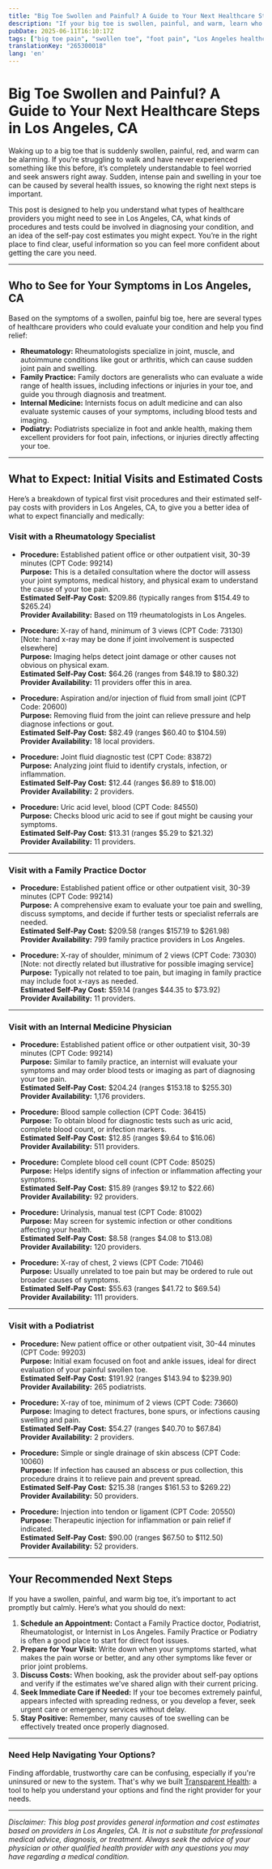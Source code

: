 ```yaml
---
title: "Big Toe Swollen and Painful? A Guide to Your Next Healthcare Steps in Los Angeles, CA"
description: "If your big toe is swollen, painful, and warm, learn who to see and what costs to expect for care in Los Angeles."
pubDate: 2025-06-11T16:10:17Z
tags: ["big toe pain", "swollen toe", "foot pain", "Los Angeles healthcare", "rheumatology", "podiatry", "family practice", "internal medicine"]
translationKey: "265300018"
lang: 'en'
---
```


# Big Toe Swollen and Painful? A Guide to Your Next Healthcare Steps in Los Angeles, CA

Waking up to a big toe that is suddenly swollen, painful, red, and warm can be alarming. If you’re struggling to walk and have never experienced something like this before, it’s completely understandable to feel worried and seek answers right away. Sudden, intense pain and swelling in your toe can be caused by several health issues, so knowing the right next steps is important.

This post is designed to help you understand what types of healthcare providers you might need to see in Los Angeles, CA, what kinds of procedures and tests could be involved in diagnosing your condition, and an idea of the self-pay cost estimates you might expect. You’re in the right place to find clear, useful information so you can feel more confident about getting the care you need.

---

## Who to See for Your Symptoms in Los Angeles, CA

Based on the symptoms of a swollen, painful big toe, here are several types of healthcare providers who could evaluate your condition and help you find relief:

- **Rheumatology:** Rheumatologists specialize in joint, muscle, and autoimmune conditions like gout or arthritis, which can cause sudden joint pain and swelling.
- **Family Practice:** Family doctors are generalists who can evaluate a wide range of health issues, including infections or injuries in your toe, and guide you through diagnosis and treatment.
- **Internal Medicine:** Internists focus on adult medicine and can also evaluate systemic causes of your symptoms, including blood tests and imaging.
- **Podiatry:** Podiatrists specialize in foot and ankle health, making them excellent providers for foot pain, infections, or injuries directly affecting your toe.

---

## What to Expect: Initial Visits and Estimated Costs

Here’s a breakdown of typical first visit procedures and their estimated self-pay costs with providers in Los Angeles, CA, to give you a better idea of what to expect financially and medically:

### Visit with a Rheumatology Specialist

- **Procedure:** Established patient office or other outpatient visit, 30-39 minutes (CPT Code: 99214)  
  **Purpose:** This is a detailed consultation where the doctor will assess your joint symptoms, medical history, and physical exam to understand the cause of your toe pain.  
  **Estimated Self-Pay Cost:** $209.86 (typically ranges from $154.49 to $265.24)  
  **Provider Availability:** Based on 119 rheumatologists in Los Angeles.

- **Procedure:** X-ray of hand, minimum of 3 views (CPT Code: 73130) [Note: hand x-ray may be done if joint involvement is suspected elsewhere]  
  **Purpose:** Imaging helps detect joint damage or other causes not obvious on physical exam.  
  **Estimated Self-Pay Cost:** $64.26 (ranges from $48.19 to $80.32)  
  **Provider Availability:** 11 providers offer this in area.

- **Procedure:** Aspiration and/or injection of fluid from small joint (CPT Code: 20600)  
  **Purpose:** Removing fluid from the joint can relieve pressure and help diagnose infections or gout.  
  **Estimated Self-Pay Cost:** $82.49 (ranges $60.40 to $104.59)  
  **Provider Availability:** 18 local providers.

- **Procedure:** Joint fluid diagnostic test (CPT Code: 83872)  
  **Purpose:** Analyzing joint fluid to identify crystals, infection, or inflammation.  
  **Estimated Self-Pay Cost:** $12.44 (ranges $6.89 to $18.00)  
  **Provider Availability:** 2 providers.

- **Procedure:** Uric acid level, blood (CPT Code: 84550)  
  **Purpose:** Checks blood uric acid to see if gout might be causing your symptoms.  
  **Estimated Self-Pay Cost:** $13.31 (ranges $5.29 to $21.32)  
  **Provider Availability:** 11 providers.

---

### Visit with a Family Practice Doctor

- **Procedure:** Established patient office or other outpatient visit, 30-39 minutes (CPT Code: 99214)  
  **Purpose:** A comprehensive exam to evaluate your toe pain and swelling, discuss symptoms, and decide if further tests or specialist referrals are needed.  
  **Estimated Self-Pay Cost:** $209.58 (ranges $157.19 to $261.98)  
  **Provider Availability:** 799 family practice providers in Los Angeles.

- **Procedure:** X-ray of shoulder, minimum of 2 views (CPT Code: 73030) [Note: not directly related but illustrative for possible imaging service]  
  **Purpose:** Typically not related to toe pain, but imaging in family practice may include foot x-rays as needed.  
  **Estimated Self-Pay Cost:** $59.14 (ranges $44.35 to $73.92)  
  **Provider Availability:** 11 providers.

---

### Visit with an Internal Medicine Physician

- **Procedure:** Established patient office or other outpatient visit, 30-39 minutes (CPT Code: 99214)  
  **Purpose:** Similar to family practice, an internist will evaluate your symptoms and may order blood tests or imaging as part of diagnosing your toe pain.  
  **Estimated Self-Pay Cost:** $204.24 (ranges $153.18 to $255.30)  
  **Provider Availability:** 1,176 providers.

- **Procedure:** Blood sample collection (CPT Code: 36415)  
  **Purpose:** To obtain blood for diagnostic tests such as uric acid, complete blood count, or infection markers.  
  **Estimated Self-Pay Cost:** $12.85 (ranges $9.64 to $16.06)  
  **Provider Availability:** 511 providers.

- **Procedure:** Complete blood cell count (CPT Code: 85025)  
  **Purpose:** Helps identify signs of infection or inflammation affecting your symptoms.  
  **Estimated Self-Pay Cost:** $15.89 (ranges $9.12 to $22.66)  
  **Provider Availability:** 92 providers.

- **Procedure:** Urinalysis, manual test (CPT Code: 81002)  
  **Purpose:** May screen for systemic infection or other conditions affecting your health.  
  **Estimated Self-Pay Cost:** $8.58 (ranges $4.08 to $13.08)  
  **Provider Availability:** 120 providers.

- **Procedure:** X-ray of chest, 2 views (CPT Code: 71046)  
  **Purpose:** Usually unrelated to toe pain but may be ordered to rule out broader causes of symptoms.  
  **Estimated Self-Pay Cost:** $55.63 (ranges $41.72 to $69.54)  
  **Provider Availability:** 111 providers.

---

### Visit with a Podiatrist

- **Procedure:** New patient office or other outpatient visit, 30-44 minutes (CPT Code: 99203)  
  **Purpose:** Initial exam focused on foot and ankle issues, ideal for direct evaluation of your painful swollen toe.  
  **Estimated Self-Pay Cost:** $191.92 (ranges $143.94 to $239.90)  
  **Provider Availability:** 265 podiatrists.

- **Procedure:** X-ray of toe, minimum of 2 views (CPT Code: 73660)  
  **Purpose:** Imaging to detect fractures, bone spurs, or infections causing swelling and pain.  
  **Estimated Self-Pay Cost:** $54.27 (ranges $40.70 to $67.84)  
  **Provider Availability:** 2 providers.

- **Procedure:** Simple or single drainage of skin abscess (CPT Code: 10060)  
  **Purpose:** If infection has caused an abscess or pus collection, this procedure drains it to relieve pain and prevent spread.  
  **Estimated Self-Pay Cost:** $215.38 (ranges $161.53 to $269.22)  
  **Provider Availability:** 50 providers.

- **Procedure:** Injection into tendon or ligament (CPT Code: 20550)  
  **Purpose:** Therapeutic injection for inflammation or pain relief if indicated.  
  **Estimated Self-Pay Cost:** $90.00 (ranges $67.50 to $112.50)  
  **Provider Availability:** 52 providers.

---

## Your Recommended Next Steps

If you have a swollen, painful, and warm big toe, it’s important to act promptly but calmly. Here’s what you should do next:

1. **Schedule an Appointment:** Contact a Family Practice doctor, Podiatrist, Rheumatologist, or Internist in Los Angeles. Family Practice or Podiatry is often a good place to start for direct foot issues.
2. **Prepare for Your Visit:** Write down when your symptoms started, what makes the pain worse or better, and any other symptoms like fever or prior joint problems.
3. **Discuss Costs:** When booking, ask the provider about self-pay options and verify if the estimates we’ve shared align with their current pricing.
4. **Seek Immediate Care if Needed:** If your toe becomes extremely painful, appears infected with spreading redness, or you develop a fever, seek urgent care or emergency services without delay.
5. **Stay Positive:** Remember, many causes of toe swelling can be effectively treated once properly diagnosed.

---

### Need Help Navigating Your Options?

Finding affordable, trustworthy care can be confusing, especially if you're uninsured or new to the system. That's why we built [Transparent Health](https://transparenthealth.ai): a tool to help you understand your options and find the right provider for your needs. 

---

*Disclaimer: This blog post provides general information and cost estimates based on providers in Los Angeles, CA. It is not a substitute for professional medical advice, diagnosis, or treatment. Always seek the advice of your physician or other qualified health provider with any questions you may have regarding a medical condition.*